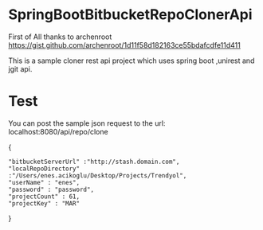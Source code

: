 # SpringBootBitbucketRepoClonerApi

First of All thanks to archenroot https://gist.github.com/archenroot/1d11f58d182163ce55bdafcdfe11d411

This is a sample cloner rest api project which uses spring boot ,unirest and jgit api.

# Test

You can post the sample json request to the url: localhost:8080/api/repo/clone


{
  
    "bitbucketServerUrl" :"http://stash.domain.com",
    "localRepoDirectory" :"/Users/enes.acikoglu/Desktop/Projects/Trendyol",
    "userName" : "enes",
    "password" : "password",
    "projectCount" : 61,
    "projectKey" : "MAR"
}

    
